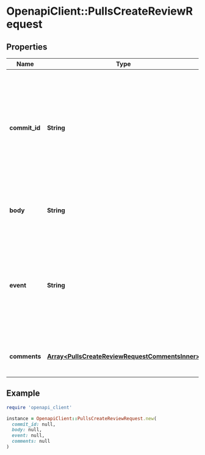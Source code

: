 # OpenapiClient::PullsCreateReviewRequest

## Properties

| Name | Type | Description | Notes |
| ---- | ---- | ----------- | ----- |
| **commit_id** | **String** | The SHA of the commit that needs a review. Not using the latest commit SHA may render your review comment outdated if a subsequent commit modifies the line you specify as the &#x60;position&#x60;. Defaults to the most recent commit in the pull request when you do not specify a value. | [optional] |
| **body** | **String** | **Required** when using &#x60;REQUEST_CHANGES&#x60; or &#x60;COMMENT&#x60; for the &#x60;event&#x60; parameter. The body text of the pull request review. | [optional] |
| **event** | **String** | The review action you want to perform. The review actions include: &#x60;APPROVE&#x60;, &#x60;REQUEST_CHANGES&#x60;, or &#x60;COMMENT&#x60;. By leaving this blank, you set the review action state to &#x60;PENDING&#x60;, which means you will need to [submit the pull request review](https://docs.github.com/rest/pulls#submit-a-review-for-a-pull-request) when you are ready. | [optional] |
| **comments** | [**Array&lt;PullsCreateReviewRequestCommentsInner&gt;**](PullsCreateReviewRequestCommentsInner.md) | Use the following table to specify the location, destination, and contents of the draft review comment. | [optional] |

## Example

```ruby
require 'openapi_client'

instance = OpenapiClient::PullsCreateReviewRequest.new(
  commit_id: null,
  body: null,
  event: null,
  comments: null
)
```

